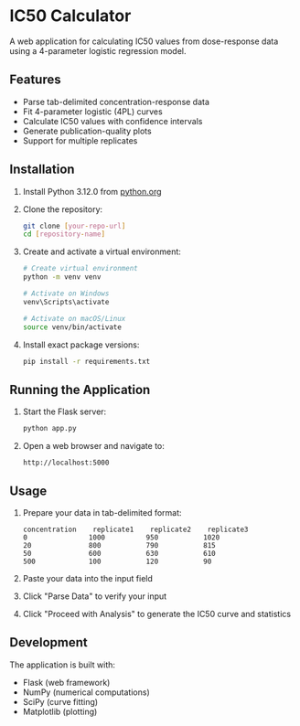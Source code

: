 # IC50 Calculator

A web application for calculating IC50 values from dose-response data using a 4-parameter logistic regression model.

## Features
- Parse tab-delimited concentration-response data
- Fit 4-parameter logistic (4PL) curves
- Calculate IC50 values with confidence intervals
- Generate publication-quality plots
- Support for multiple replicates

## Installation

1. Install Python 3.12.0 from [python.org](https://www.python.org/downloads/release/python-3120/)

2. Clone the repository:
   ```bash
   git clone [your-repo-url]
   cd [repository-name]
   ```

3. Create and activate a virtual environment:
   ```bash
   # Create virtual environment
   python -m venv venv

   # Activate on Windows
   venv\Scripts\activate

   # Activate on macOS/Linux
   source venv/bin/activate
   ```

4. Install exact package versions:
   ```bash
   pip install -r requirements.txt
   ```

## Running the Application

1. Start the Flask server:
   ```bash
   python app.py
   ```

2. Open a web browser and navigate to:
   ```
   http://localhost:5000
   ```

## Usage

1. Prepare your data in tab-delimited format:
   ```
   concentration    replicate1    replicate2    replicate3
   0               1000          950           1020
   20              800           790           815
   50              600           630           610
   500             100           120           90
   ```

2. Paste your data into the input field
3. Click "Parse Data" to verify your input
4. Click "Proceed with Analysis" to generate the IC50 curve and statistics

## Development

The application is built with:
- Flask (web framework)
- NumPy (numerical computations)
- SciPy (curve fitting)
- Matplotlib (plotting)